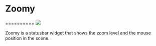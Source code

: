 # Zoomy
==========
![](https://i.imgur.com/oRc6dRN.png)

Zoomy is a statusbar widget that shows the zoom level and the mouse position in the scene.


